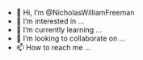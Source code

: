- 👋 Hi, I’m @NicholasWilliamFreeman
- 👀 I’m interested in ...
- 🌱 I’m currently learning ...
- 💞️ I’m looking to collaborate on ...
- 📫 How to reach me ...

<!---
NicholasWilliamFreeman/NicholasWilliamFreeman is a ✨ special ✨ repository because its `README.md` (this file) appears on your GitHub profile.
You can click the Preview link to take a look at your changes.
--->
